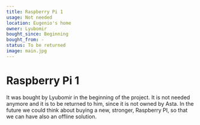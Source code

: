 ```yaml
---
title: Raspberry Pi 1
usage: Not needed
location: Eugenio's home
owner: Lyubomir
bought_since: Beginning
bought_from: -
status: To be returned
image: main.jpg
---
```


# Raspberry Pi 1

It was bought by Lyubomir in the beginning of the project. It is not needed anymore and it is to be returned to him, since it is not owned by Asta.
In the future we could think about buying a new, stronger, Raspberry PI, so that we can have also an offline solution.
